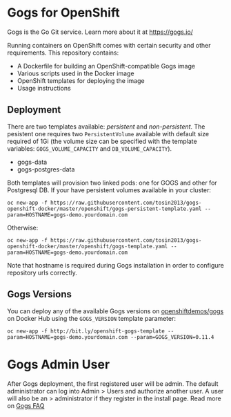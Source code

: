 # Gogs for OpenShift
Gogs is the Go Git service. Learn more about it at https://gogs.io/

Running containers on OpenShift comes with certain security and other
requirements. This repository contains:

* A Dockerfile for building an OpenShift-compatible Gogs image
* Various scripts used in the Docker image
* OpenShift templates for deploying the image
* Usage instructions

## Deployment
There are two templates available: _persistent_ and _non-persistent_. The pesistent one requires two `PersistentVolume` available with default size required of 1Gi (the volume size can be specified with the template variables: `GOGS_VOLUME_CAPACITY` and `DB_VOLUME_CAPACITY`).

* gogs-data 
* gogs-postgres-data

Both templates will provision two linked pods: one for GOGS and other for Postgresql DB. If your have persistent volumes available in your cluster:

```
oc new-app -f https://raw.githubusercontent.com/tosin2013/gogs-openshift-docker/master/openshift/gogs-persistent-template.yaml --param=HOSTNAME=gogs-demo.yourdomain.com
```

Otherwise:
```
oc new-app -f https://raw.githubusercontent.com/tosin2013/gogs-openshift-docker/master/openshift/gogs-template.yaml --param=HOSTNAME=gogs-demo.yourdomain.com
```

Note that hostname is required during Gogs installation in order to configure repository urls correctly.

## Gogs Versions
You can deploy any of the available Gogs versions on [openshiftdemos/gogs](https://hub.docker.com/r/openshiftdemos/gogs/tags/) on Docker Hub using the ```GOGS_VERSION``` template parameter:
```
oc new-app -f http://bit.ly/openshift-gogs-template --param=HOSTNAME=gogs-demo.yourdomain.com --param=GOGS_VERSION=0.11.4
```

# Gogs Admin User
After Gogs deployment, the first registered user will be admin. The default administrator can log into Admin > Users and authorize another user. A user will also be an > administrator if they register in the install page. Read more on [Gogs FAQ](https://gogs.io/docs/intro/faqs#how-can-i-become-an-administrator%3F)



